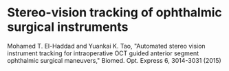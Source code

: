 # Stereo-vision tracking of ophthalmic surgical instruments

Mohamed T. El-Haddad and Yuankai K. Tao, "Automated stereo vision instrument tracking for intraoperative OCT guided anterior segment ophthalmic surgical maneuvers," Biomed. Opt. Express 6, 3014-3031 (2015)
